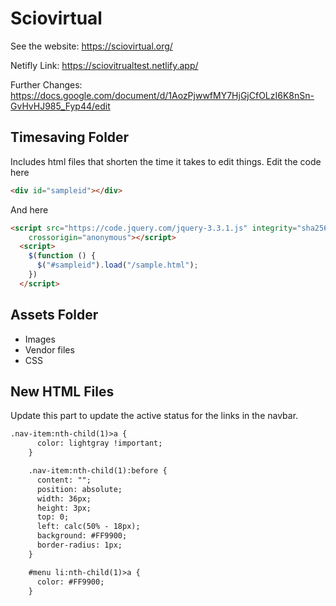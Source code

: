 Sciovirtual
==================================================
See the website: https://sciovirtual.org/

Netifly Link: https://sciovitrualtest.netlify.app/

Further Changes: https://docs.google.com/document/d/1AozPjwwfMY7HjGjCfOLzI6K8nSn-GvHvHJ985_Fyp44/edit

Timesaving Folder
--------------------------------------
Includes html files that shorten the time it takes to edit things.
Edit the code here
```html
<div id="sampleid"></div>
```
And here
```html
<script src="https://code.jquery.com/jquery-3.3.1.js" integrity="sha256-2Kok7MbOyxpgUVvAk/HJ2jigOSYS2auK4Pfzbm7uH60="
    crossorigin="anonymous"></script>
  <script>
    $(function () {
      $("#sampleid").load("/sample.html");
    })
  </script>
```


Assets Folder
--------------------------------------
- Images
- Vendor files
- CSS

New HTML Files
----------------
Update this part to update the active status for the links in the navbar.
```html
.nav-item:nth-child(1)>a {
      color: lightgray !important;
    }

    .nav-item:nth-child(1):before {
      content: "";
      position: absolute;
      width: 36px;
      height: 3px;
      top: 0;
      left: calc(50% - 18px);
      background: #FF9900;
      border-radius: 1px;
    }

    #menu li:nth-child(1)>a {
      color: #FF9900;
    }
```

